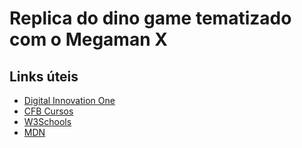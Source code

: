# Replica do dino game tematizado com o Megaman X


## Links úteis

* [Digital Innovation One](https://web.dio.me/)
* [CFB Cursos](https://www.youtube.com/c/cfbcursos)
* [W3Schools](https://www.w3schools.com/)
* [MDN](https://developer.mozilla.org/pt-BR/)